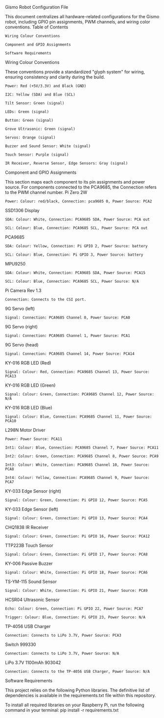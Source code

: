 Gismo Robot Configuration File

This document centralizes all hardware-related configurations for the Gismo robot, including GPIO pin assignments, PWM channels, and wiring color conventions.
Table of Contents

    Wiring Colour Conventions

    Component and GPIO Assignments

    Software Requirements

<a name="wiring-colours"></a> Wiring Colour Conventions

These conventions provide a standardized "glyph system" for wiring, ensuring consistency and clarity during the build.

    Power: Red (+5V/3.3V) and Black (GND)

    I2C: Yellow (SDA) and Blue (SCL)

    Tilt Sensor: Green (signal)

    LEDs: Green (signal)

    Button: Green (signal)

    Grove Ultrasonic: Green (signal)

    Servos: Orange (signal)

    Buzzer and Sound Sensor: White (signal)

    Touch Sensor: Purple (signal)

    IR Receiver, Reverse Sensor, Edge Sensors: Gray (signal)

<a name="gpio-assignments"></a> Component and GPIO Assignments

This section maps each component to its pin assignments and power source. For components connected to the PCA9685, the Connection refers to the PWM channel number.
Pi Zero 2W

    Power: Colour: red/black, Connection: pca9685 0, Power Source: PCA2

SSD1306 Display

    SDA: Colour: White, Connection: PCA9685 SDA, Power Source: PCA out

    SCL: Colour: Blue, Connection: PCA9685 SCL, Power Source: PCA out

PCA9685

    SDA: Colour: Yellow, Connection: Pi GPIO 2, Power Source: battery

    SCL: Colour: Blue, Connection: Pi GPIO 3, Power Source: battery

MPU9250

    SDA: Colour: White, Connection: PCA9685 SDA, Power Source: PCA15

    SCL: Colour: Blue, Connection: PCA9685 SCL, Power Source: N/A

Pi Camera Rev 1.3

    Connection: Connects to the CSI port.

9G Servo (left)

    Signal: Connection: PCA9685 Channel 0, Power Source: PCA0

9G Servo (right)

    Signal: Connection: PCA9685 Channel 1, Power Source: PCA1

9G Servo (head)

    Signal: Connection: PCA9685 Channel 14, Power Source: PCA14

KY-016 RGB LED (Red)

    Signal: Colour: Red, Connection: PCA9685 Channel 13, Power Source: PCA13

KY-016 RGB LED (Green)

    Signal: Colour: Green, Connection: PCA9685 Channel 12, Power Source: N/A

KY-016 RGB LED (Blue)

    Signal: Colour: Blue, Connection: PCA9685 Channel 11, Power Source: PCA10

L298N Motor Driver

    Power: Power Source: PCA11

    Int1: Colour: Blue, Connection: PCA9685 Channel 7, Power Source: PCA11

    Int2: Colour: Green, Connection: PCA9685 Channel 8, Power Source: PCA9

    Int3: Colour: White, Connection: PCA9685 Channel 10, Power Source: PCA8

    Int4: Colour: Yellow, Connection: PCA9685 Channel 9, Power Source: PCA7

KY-033 Edge Sensor (right)

    Signal: Colour: Green, Connection: Pi GPIO 12, Power Source: PCA5

KY-033 Edge Sensor (left)

    Signal: Colour: Green, Connection: Pi GPIO 13, Power Source: PCA4

CHQ1838 IR Receiver

    Signal: Colour: Green, Connection: Pi GPIO 16, Power Source: PCA12

TTP223B Touch Sensor

    Signal: Colour: Green, Connection: Pi GPIO 17, Power Source: PCA8

KY-006 Passive Buzzer

    Signal: Colour: White, Connection: Pi GPIO 18, Power Source: PCA6

TS-YM-115 Sound Sensor

    Signal: Colour: White, Connection: Pi GPIO 21, Power Source: PCA9

HCSR04 Ultrasonic Sensor

    Echo: Colour: Green, Connection: Pi GPIO 22, Power Source: PCA7

    Trigger: Colour: Blue, Connection: Pi GPIO 23, Power Source: N/A

TP-4056 USB Charger

    Connection: Connects to LiPo 3.7V, Power Source: PCA3

Switch 999330

    Connection: Connects to LiPo 3.7V, Power Source: N/A

LiPo 3.7V 1100mAh 903042

    Connection: Connects to the TP-4056 USB Charger, Power Source: N/A

<a name="software-requirements"></a> Software Requirements

This project relies on the following Python libraries. The definitive list of dependencies is available in the requirements.txt file within this repository.

To install all required libraries on your Raspberry Pi, run the following command in your terminal:
pip install -r requirements.txt
